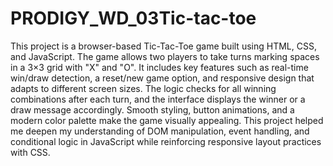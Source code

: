 # PRODIGY_WD_03Tic-tac-toe

This project is a browser-based Tic-Tac-Toe game built using HTML, CSS, and JavaScript. The game allows two players to take turns marking spaces in a 3×3 grid with "X" and "O". It includes key features such as real-time win/draw detection, a reset/new game option, and responsive design that adapts to different screen sizes. The logic checks for all winning combinations after each turn, and the interface displays the winner or a draw message accordingly. Smooth styling, button animations, and a modern color palette make the game visually appealing. This project helped me deepen my understanding of DOM manipulation, event handling, and conditional logic in JavaScript while reinforcing responsive layout practices with CSS.